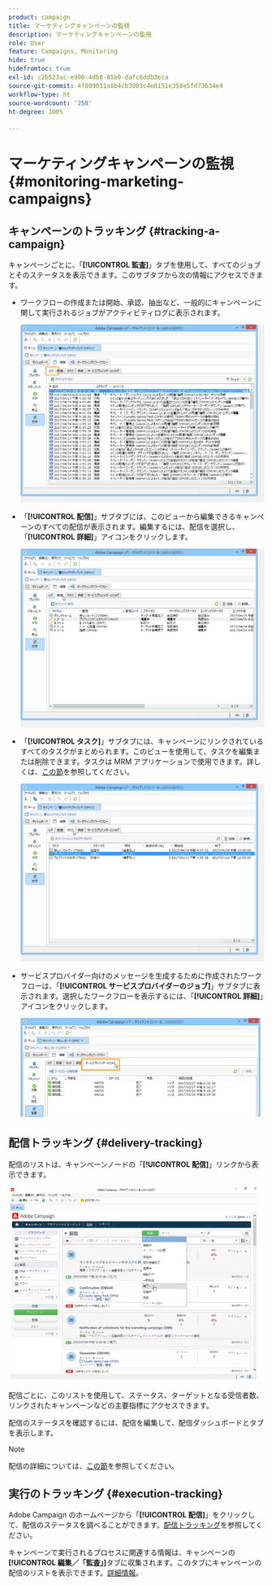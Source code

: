 ```yaml
---
product: campaign
title: マーケティングキャンペーンの監視
description: マーケティングキャンペーンの監視
role: User
feature: Campaigns, Monitoring
hide: true
hidefromtoc: true
exl-id: c2b523ac-e900-4db8-85b0-dafc6ddb3eca
source-git-commit: 4f809011a8b4cb3803c4e8151e358e5fd73634e4
workflow-type: ht
source-wordcount: '258'
ht-degree: 100%

---
```


# マーケティングキャンペーンの監視 {#monitoring-marketing-campaigns}

## キャンペーンのトラッキング {#tracking-a-campaign}

キャンペーンごとに、「**[!UICONTROL 監査]**」タブを使用して、すべてのジョブとそのステータスを表示できます。このサブタブから次の情報にアクセスできます。

* ワークフローの作成または開始、承認、抽出など、一般的にキャンペーンに関して実行されるジョブがアクティビティログに表示されます。

  ![](assets/s_ncs_user_op_edit_exe_tab_a.png)

* 「**[!UICONTROL 配信]**」サブタブには、このビューから編集できるキャンペーンのすべての配信が表示されます。編集するには、配信を選択し、「**[!UICONTROL 詳細]**」アイコンをクリックします。

  ![](assets/s_ncs_user_op_edit_exe_tab_b.png)

* 「**[!UICONTROL タスク]**」サブタブには、キャンペーンにリンクされているすべてのタスクがまとめられます。このビューを使用して、タスクを編集または削除できます。タスクは MRM アプリケーションで使用できます。詳しくは、[この節](../../mrm/using/creating-and-managing-tasks.md)を参照してください。

  ![](assets/s_ncs_user_op_edit_exe_tab_e.png)

* サービスプロバイダー向けのメッセージを生成するために作成されたワークフローは、「**[!UICONTROL サービスプロバイダーのジョブ]**」サブタブに表示されます。選択したワークフローを表示するには、「**[!UICONTROL 詳細]**」アイコンをクリックします。

  ![](assets/s_ncs_user_op_edit_exe_tab_d.png)

## 配信トラッキング {#delivery-tracking}

配信のリストは、キャンペーンノードの「**[!UICONTROL 配信]**」リンクから表示できます。

![](assets/s_ncs_user_op_del_state_from_homepage.png)

配信ごとに、このリストを使用して、ステータス、ターゲットとなる受信者数、リンクされたキャンペーンなどの主要指標にアクセスできます。

配信のステータスを確認するには、配信を編集して、配信ダッシュボードとタブを表示します。

>[!NOTE]
>
>配信の詳細については、[この節](../../delivery/using/about-message-tracking.md)を参照してください。

## 実行のトラッキング {#execution-tracking}

Adobe Campaign のホームページから「**[!UICONTROL 配信]**」をクリックして、配信のステータスを調べることができます。[配信トラッキング](#delivery-tracking)を参照してください。

キャンペーンで実行されるプロセスに関連する情報は、キャンペーンの&#x200B;**[!UICONTROL 編集／「監査」]**&#x200B;タブに収集されます。このタブにキャンペーンの配信のリストを表示できます。[詳細情報](#tracking-a-campaign)。
